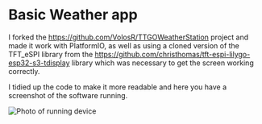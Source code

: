 # Basic Weather app

I forked the https://github.com/VolosR/TTGOWeatherStation project and made it work with PlatformIO, as well as using a cloned version of the TFT_eSPI library from the https://github.com/christhomas/tft-espi-lilygo-esp32-s3-tdisplay library which was necessary to get the screen working correctly.

I tidied up the code to make it more readable and here you have a screenshot of the software running.

![Photo of running device](photo.png)